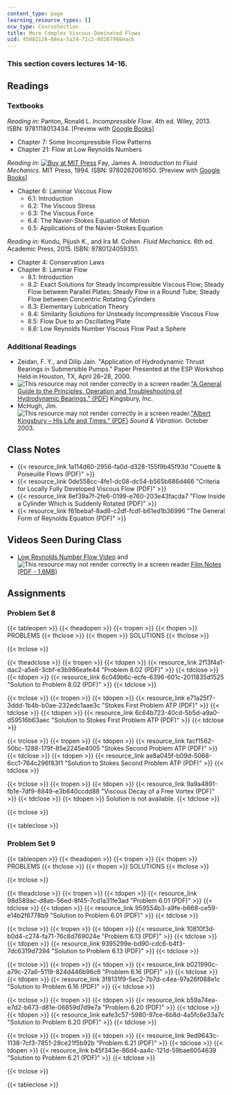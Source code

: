 ```yaml
---
content_type: page
learning_resource_types: []
ocw_type: CourseSection
title: More Complex Viscous-Dominated Flows
uid: 45882126-68ea-5a24-72c2-0d207998eacb
---
```


### This section covers lectures 14-16.

Readings
--------

### Textbooks

_Reading in:_ Panton, Ronald L. _Incompressible Flow_. 4th ed. Wiley, 2013. ISBN: 9781118013434. \[Preview with [Google Books](http://books.google.com/books?id=sa4eAAAAQBAJ&pg=PAfrontcover)\]

*   Chapter 7: Some Incompressible Flow Patterns
*   Chapter 21: Flow at Low Reynolds Numbers

_Reading in:_ [![Buy at MIT
Press](/images/mp_logo.gif)](https://mitpress.mit.edu/9780262061650) Fay, James A. _Introduction to Fluid Mechanics_. MIT Press, 1994. ISBN: 9780262061650. \[Preview with [Google Books](http://books.google.com/books?id=XGVpue4954wC&pg=PAfrontcover)\]

*   Chapter 6: Laminar Viscous Flow
    *   6.1: Introduction
    *   6.2: The Viscous Stress
    *   6.3: The Viscous Force
    *   6.4: The Navier-Stokes Equation of Motion
    *   6.5: Applications of the Navier-Stokes Equation

_Reading in:_ Kundu, Pijush K., and Ira M. Cohen. _Fluid Mechanics_. 6th ed. Academic Press, 2015. ISBN: 9780124059351.

*   Chapter 4: Conservation Laws
*   Chapter 8: Laminar Flow
    *   8.1: Introduction
    *   8.2: Exact Solutions for Steady Incompressible Viscous Flow; Steady Flow between Parallel Plates; Steady Flow in a Round Tube; Steady Flow between Concentric Rotating Cylinders
    *   8.3: Elementary Lubrication Theory
    *   8.4: Similarity Solutions for Unsteady Incompressible Viscous Flow
    *   8.5: Flow Due to an Oscillating Plate
    *   8.6: Low Reynolds Number Viscous Flow Past a Sphere

### Additional Readings

*   Zeidan, F. Y., and Dilip Jain. "Application of Hydrodynamic Thrust Bearings in Submersible Pumps." Paper Presented at the ESP Workshop Held in Houston, TX, April 26–28, 2000.
*   ![This resource may not render correctly in a screen reader.](/images/inacessible.gif)["A General Guide to the Principles, Operation and Troubleshooting of Hydrodynamic Bearings." (PDF)](http://www.kingsbury.com/pdf/universe_brochure.pdf) Kingsbury, Inc.
*   McHugh, Jim. ![This resource may not render correctly in a screen reader.](/images/inacessible.gif)["Albert Kingsbury – His Life and Times." (PDF)](http://www.massengineers.com/Documents/albert_kingsbury.pdf) _Sound & Vibration_. October 2003.

Class Notes
-----------

*   {{< resource_link 1a114d60-2956-fa0d-d328-155f9b45f93d "Couette & Poiseuille Flows (PDF)" >}}
*   {{< resource_link 0de558cc-4fe1-dc08-dc54-b565b686d466 "Criteria for Locally Fully Developed Viscous Flow (PDF)" >}}
*   {{< resource_link 8ef39a7f-2fe6-0199-e760-203e43facda7 "Flow Inside a Cylinder Which is Suddenly Rotated (PDF)" >}}
*   {{< resource_link f61bebaf-8ad8-c2df-fcdf-b61ed1b36996 "The General Form of Reynolds Equation (PDF)" >}}

Videos Seen During Class
------------------------

*   [Low Reynolds Number Flow Video](https://youtu.be/51-6QCJTAjU) and ![This resource may not render correctly in a screen reader.](/images/inacessible.gif)[Film Notes (PDF - 1.6MB)](http://web.mit.edu/hml/ncfmf/07LRNF.pdf)

Assignments
-----------

### Problem Set 8

{{< tableopen >}}
{{< theadopen >}}
{{< tropen >}}
{{< thopen >}}
PROBLEMS
{{< thclose >}}
{{< thopen >}}
SOLUTIONS
{{< thclose >}}

{{< trclose >}}

{{< theadclose >}}
{{< tropen >}}
{{< tdopen >}}
{{< resource_link 2f13f4a1-dac2-a5e6-3cbf-e3b986eafe44 "Problem 8.02 (PDF)" >}}
{{< tdclose >}}
{{< tdopen >}}
{{< resource_link 6c049b6c-ecfe-6396-601c-2011835d1525 "Solution to Problem 8.02 (PDF)" >}}
{{< tdclose >}}

{{< trclose >}}
{{< tropen >}}
{{< tdopen >}}
{{< resource_link e71a25f7-3ddd-1b4b-b0ae-232edc1aae3c "Stokes First Problem ATP (PDF)" >}}
{{< tdclose >}}
{{< tdopen >}}
{{< resource_link 6c64b723-40cd-5b5d-a9a0-d59516b63aec "Solution to Stokes First Problem ATP (PDF)" >}}
{{< tdclose >}}

{{< trclose >}}
{{< tropen >}}
{{< tdopen >}}
{{< resource_link facf1562-50bc-1288-179f-85e2245e4005 "Stokes Second Problem ATP (PDF)" >}}
{{< tdclose >}}
{{< tdopen >}}
{{< resource_link ae8a045f-b09d-5068-6cc1-764c296f83f1 "Solution to Stokes Second Problem ATP (PDF)" >}}
{{< tdclose >}}

{{< trclose >}}
{{< tropen >}}
{{< tdopen >}}
{{< resource_link 9a9a4891-fb1e-7df9-8849-e3b640ccdd88 "Viscous Decay of a Free Vortex (PDF)" >}}
{{< tdclose >}}
{{< tdopen >}}
Solution is not available.
{{< tdclose >}}

{{< trclose >}}

{{< tableclose >}}

### Problem Set 9

{{< tableopen >}}
{{< theadopen >}}
{{< tropen >}}
{{< thopen >}}
PROBLEMS
{{< thclose >}}
{{< thopen >}}
SOLUTIONS
{{< thclose >}}

{{< trclose >}}

{{< theadclose >}}
{{< tropen >}}
{{< tdopen >}}
{{< resource_link 98d589ac-d8ab-56ed-8f45-7cd1a31fe3ad "Problem 6.01 (PDF)" >}}
{{< tdclose >}}
{{< tdopen >}}
{{< resource_link 959554b3-a9fe-b668-ce59-e14b2f6778b9 "Solution to Problem 6.01 (PDF)" >}}
{{< tdclose >}}

{{< trclose >}}
{{< tropen >}}
{{< tdopen >}}
{{< resource_link 10810f3d-b0d4-c274-fa71-76c8d769024e "Problem 6.13 (PDF)" >}}
{{< tdclose >}}
{{< tdopen >}}
{{< resource_link 9395299e-bd90-cdc6-b4f3-7dc6319d7394 "Solution to Problem 6.13 (PDF)" >}}
{{< tdclose >}}

{{< trclose >}}
{{< tropen >}}
{{< tdopen >}}
{{< resource_link b021990c-a79c-27a6-5119-824d446b96c6 "Problem 6.16 (PDF)" >}}
{{< tdclose >}}
{{< tdopen >}}
{{< resource_link 3f8131f9-5ec2-7b7d-c4ea-97a26f088e1c "Solution to Problem 6.16 (PDF)" >}}
{{< tdclose >}}

{{< trclose >}}
{{< tropen >}}
{{< tdopen >}}
{{< resource_link b59a74ea-e7d2-b673-d81e-06859d7d9e7a "Problem 6.20 (PDF)" >}}
{{< tdclose >}}
{{< tdopen >}}
{{< resource_link eafe3c57-5980-97ce-6b8d-4a5fc6e33a7c "Solution to Problem 6.20 (PDF)" >}}
{{< tdclose >}}

{{< trclose >}}
{{< tropen >}}
{{< tdopen >}}
{{< resource_link 9ed9643c-1138-7cf3-7851-28ce21f5b92b "Problem 6.21 (PDF)" >}}
{{< tdclose >}}
{{< tdopen >}}
{{< resource_link b45f343e-86d4-aa4c-121d-59bae6054639 "Solution to Problem 6.21 (PDF)" >}}
{{< tdclose >}}

{{< trclose >}}

{{< tableclose >}}